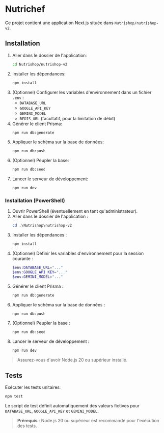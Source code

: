 # Nutrichef

Ce projet contient une application Next.js située dans `Nutrishop/nutrishop-v2`.

## Installation

1. Aller dans le dossier de l'application:
   ```bash
   cd Nutrishop/nutrishop-v2
   ```
2. Installer les dépendances:
   ```bash
   npm install
   ```
3. (Optionnel) Configurer les variables d'environnement dans un fichier `.env` :
   - `DATABASE_URL`
   - `GOOGLE_API_KEY`
   - `GEMINI_MODEL`
   - `REDIS_URL` (facultatif, pour la limitation de débit)
4. Générer le client Prisma:
   ```bash
   npm run db:generate
   ```
5. Appliquer le schéma sur la base de données:
   ```bash
   npm run db:push
   ```
6. (Optionnel) Peupler la base:
   ```bash
   npm run db:seed
   ```
7. Lancer le serveur de développement:
   ```bash
   npm run dev
   ```

### Installation (PowerShell)

1. Ouvrir PowerShell (éventuellement en tant qu'administrateur).
2. Aller dans le dossier de l'application :
   ```powershell
   cd .\Nutrishop\nutrishop-v2
   ```
3. Installer les dépendances :
   ```powershell
   npm install
   ```
4. (Optionnel) Définir les variables d'environnement pour la session courante :
   ```powershell
   $env:DATABASE_URL="..."
   $env:GOOGLE_API_KEY="..."
   $env:GEMINI_MODEL="..."
   ```
5. Générer le client Prisma :
   ```powershell
   npm run db:generate
   ```
6. Appliquer le schéma sur la base de données :
   ```powershell
   npm run db:push
   ```
7. (Optionnel) Peupler la base :
   ```powershell
   npm run db:seed
   ```
8. Lancer le serveur de développement :
   ```powershell
   npm run dev
   ```

> Assurez-vous d'avoir Node.js 20 ou supérieur installé.

## Tests

Exécuter les tests unitaires:
```bash
npm test
```

Le script de test définit automatiquement des valeurs fictives pour `DATABASE_URL`, `GOOGLE_API_KEY` et `GEMINI_MODEL`.

> **Prérequis** : Node.js 20 ou supérieur est recommandé pour l'exécution des tests.
